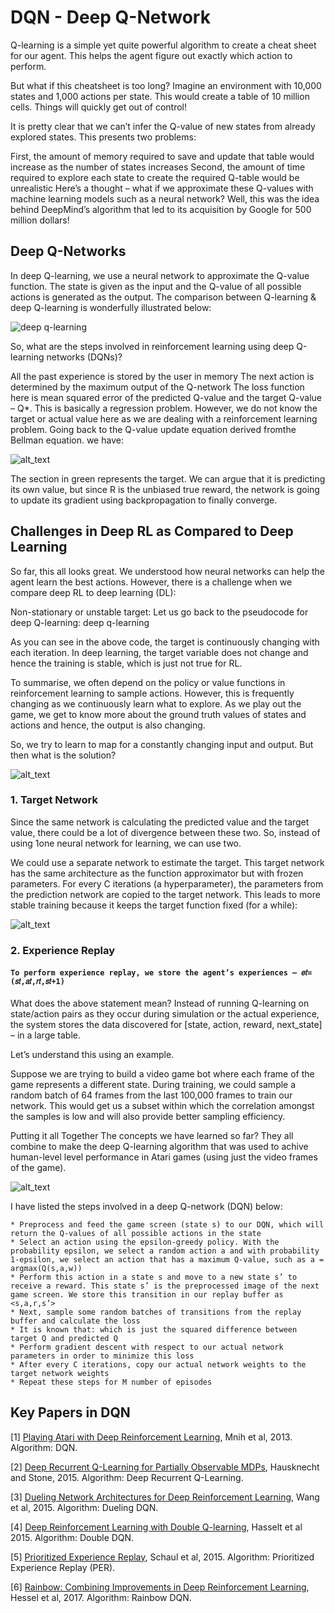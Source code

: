 # DQN - Deep Q-Network
Q-learning is a simple yet quite powerful algorithm to create a cheat sheet for our agent. This helps the agent figure out exactly which action to perform.

But what if this cheatsheet is too long? Imagine an environment with 10,000 states and 1,000 actions per state. This would create a table of 10 million cells. Things will quickly get out of control!

It is pretty clear that we can’t infer the Q-value of new states from already explored states. This presents two problems:

First, the amount of memory required to save and update that table would increase as the number of states increases
Second, the amount of time required to explore each state to create the required Q-table would be unrealistic
Here’s a thought – what if we approximate these Q-values with machine learning models such as a neural network? Well, this was the idea behind DeepMind’s algorithm that led to its acquisition by Google for 500 million dollars!

 

## Deep Q-Networks
In deep Q-learning, we use a neural network to approximate the Q-value function. The state is given as the input and the Q-value of all possible actions is generated as the output. The comparison between Q-learning & deep Q-learning is wonderfully illustrated below:

![deep q-learning](https://media.springernature.com/full/nature-static/assets/v1/image-assets/nature14236-f1.jpg)

So, what are the steps involved in reinforcement learning using deep Q-learning networks (DQNs)?

All the past experience is stored by the user in memory
The next action is determined by the maximum output of the Q-network
The loss function here is mean squared error of the predicted Q-value and the target Q-value – Q*. This is basically a regression problem. However, we do not know the target or actual value here as we are dealing with a reinforcement learning problem. Going back to the Q-value update equation derived fromthe Bellman equation. we have:

![alt_text](https://s3-ap-south-1.amazonaws.com/av-blog-media/wp-content/uploads/2019/04/Screenshot-2019-04-16-at-6.02.08-PM-768x79.png)

The section in green represents the target. We can argue that it is predicting its own value, but since R is the unbiased true reward, the network is going to update its gradient using backpropagation to finally converge.

## Challenges in Deep RL as Compared to Deep Learning

So far, this all looks great. We understood how neural networks can help the agent learn the best actions. However, there is a challenge when we compare deep RL to deep learning (DL):

Non-stationary or unstable target: Let us go back to the pseudocode for deep Q-learning:
deep q-learning

As you can see in the above code, the target is continuously changing with each iteration. In deep learning, the target variable does not change and hence the training is stable, which is just not true for RL.

To summarise, we often depend on the policy or value functions in reinforcement learning to sample actions. However, this is frequently changing as we continuously learn what to explore. As we play out the game, we get to know more about the ground truth values of states and actions and hence, the output is also changing.

So, we try to learn to map for a constantly changing input and output. But then what is the solution?

![alt_text](https://s3-ap-south-1.amazonaws.com/av-blog-media/wp-content/uploads/2019/04/1_C1AzGsl8OwoeAwoOFwAd9A-768x364.png)

### 1. Target Network

Since the same network is calculating the predicted value and the target value, there could be a lot of divergence between these two. So, instead of using 1one neural network for learning, we can use two.

We could use a separate network to estimate the target. This target network has the same architecture as the function approximator but with frozen parameters. For every C iterations (a hyperparameter), the parameters from the prediction network are copied to the target network. This leads to more stable training because it keeps the target function fixed (for a while):

![alt_text](https://s3-ap-south-1.amazonaws.com/av-blog-media/wp-content/uploads/2019/04/Screenshot-2019-04-17-at-12.48.05-PM-768x638.png)
 
### 2. Experience Replay
#### `To perform experience replay, we store the agent’s experiences – 𝑒𝑡=(𝑠𝑡,𝑎𝑡,𝑟𝑡,𝑠𝑡+1)`

What does the above statement mean? Instead of running Q-learning on state/action pairs as they occur during simulation or the actual experience, the system stores the data discovered for [state, action, reward, next_state] – in a large table.

Let’s understand this using an example.

Suppose we are trying to build a video game bot where each frame of the game represents a different state. During training, we could sample a random batch of 64 frames from the last 100,000 frames to train our network. This would get us a subset within which the correlation amongst the samples is low and will also provide better sampling efficiency.

Putting it all Together
The concepts we have learned so far? They all combine to make the deep Q-learning algorithm that was used to achive human-level level performance in Atari games (using just the video frames of the game).

![alt_text](https://s3-ap-south-1.amazonaws.com/av-blog-media/wp-content/uploads/2019/04/Screenshot-2019-04-17-at-1.15.28-PM-768x369.png)

I have listed the steps involved in a deep Q-network (DQN) below:

    * Preprocess and feed the game screen (state s) to our DQN, which will return the Q-values of all possible actions in the state
    * Select an action using the epsilon-greedy policy. With the probability epsilon, we select a random action a and with probability 1-epsilon, we select an action that has a maximum Q-value, such as a = argmax(Q(s,a,w))
    * Perform this action in a state s and move to a new state s’ to receive a reward. This state s’ is the preprocessed image of the next game screen. We store this transition in our replay buffer as <s,a,r,s’>
    * Next, sample some random batches of transitions from the replay buffer and calculate the loss
    * It is known that: which is just the squared difference between target Q and predicted Q
    * Perform gradient descent with respect to our actual network parameters in order to minimize this loss
    * After every C iterations, copy our actual network weights to the target network weights
    * Repeat these steps for M number of episodes

## Key Papers in DQN

  [1]	[Playing Atari with Deep Reinforcement Learning](https://www.cs.toronto.edu/~vmnih/docs/dqn.pdf), Mnih et al, 2013. Algorithm: DQN.

  [2]	[Deep Recurrent Q-Learning for Partially Observable MDPs](https://arxiv.org/abs/1507.06527), Hausknecht and Stone, 2015. Algorithm: Deep Recurrent Q-Learning.

  [3]	[Dueling Network Architectures for Deep Reinforcement Learning](https://arxiv.org/abs/1511.06581), Wang et al, 2015. Algorithm: Dueling DQN.

  [4]	[Deep Reinforcement Learning with Double Q-learning](https://arxiv.org/abs/1509.06461), Hasselt et al 2015. Algorithm: Double DQN.

  [5]	[Prioritized Experience Replay](https://arxiv.org/abs/1511.05952), Schaul et al, 2015. Algorithm: Prioritized Experience Replay (PER).

  [6]	[Rainbow: Combining Improvements in Deep Reinforcement Learning](https://arxiv.org/abs/1710.02298), Hessel et al, 2017. Algorithm: Rainbow DQN.
